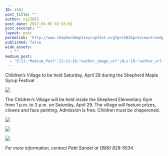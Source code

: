```yaml
---
ID: 1582
post_title: ""
author: ng23055
post_date: 2017-03-05 02:55:01
post_excerpt: ""
layout: post
permalink: 'http://www.shepherdmaplesyrupfest.org?p=1582&preview=true&preview_id=1582'
published: false
wide_assets:
  - ""
medium_post:
  - 'O:11:"Medium_Post":11:{s:16:"author_image_url";N;s:10:"author_url";N;s:11:"byline_name";N;s:12:"byline_email";N;s:10:"cross_link";N;s:2:"id";N;s:21:"follower_notification";N;s:7:"license";N;s:14:"publication_id";N;s:6:"status";N;s:3:"url";N;}'
---
```

<p><a id="post-1582-_1omjt3kpjdt5"></a>
  Children’s Village to be held Saturday, April 29 during the Shepherd Maple Syrup Festival
</p>
<p>
  <img src="http://www.shepherdmaplesyrupfest.org/wp-content/uploads/2017/03/word-image.jpeg" class="wp-image-1583" />
</p>
<p>
  The Children’s Village will be held inside the Shepherd Elementary Gym from 1 p.m. to 3 p.m. on Saturday, April 29. The village will feature prizes, clowns and face painting. Admission is free. Children must be chaperoned.
</p>
<p>
  <img src="http://www.shepherdmaplesyrupfest.org/wp-content/uploads/2017/03/word-image-1.jpeg" class="wp-image-1584" />
</p>
<p>
  <img src="http://www.shepherdmaplesyrupfest.org/wp-content/uploads/2017/03/word-image-2.jpeg" class="wp-image-1585" />
</p>
<p>
  <img src="http://www.shepherdmaplesyrupfest.org/wp-content/uploads/2017/03/word-image-3.jpeg" class="wp-image-1586" />
</p>
<p><em>For more information, contact Patti Sandel at (989) 828-5534.</em>
</p>